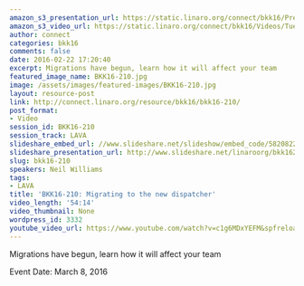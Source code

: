 ```yaml
---
amazon_s3_presentation_url: https://static.linaro.org/connect/bkk16/Presentations/Tuesday/BKK16-210.pdf
amazon_s3_video_url: https://static.linaro.org/connect/bkk16/Videos/Tuesday/BKK16-210%20Migrating%20to%20the%20new%20dispatcher.mp4
author: connect
categories: bkk16
comments: false
date: 2016-02-22 17:20:40
excerpt: Migrations have begun, learn how it will affect your team
featured_image_name: BKK16-210.jpg
image: /assets/images/featured-images/BKK16-210.jpg
layout: resource-post
link: http://connect.linaro.org/resource/bkk16/bkk16-210/
post_format:
- Video
session_id: BKK16-210
session_track: LAVA
slideshare_embed_url: //www.slideshare.net/slideshow/embed_code/58208223
slideshare_presentation_url: http://www.slideshare.net/linaroorg/bkk16210-migrating-to-the-new-dispatcher
slug: bkk16-210
speakers: Neil Williams
tags:
- LAVA
title: 'BKK16-210: Migrating to the new dispatcher'
video_length: '54:14'
video_thumbnail: None
wordpress_id: 3332
youtube_video_url: https://www.youtube.com/watch?v=c1g6MDxYEFM&spfreload=10
---
```


Migrations have begun, learn how it will affect your team

Event Date: March 8, 2016
